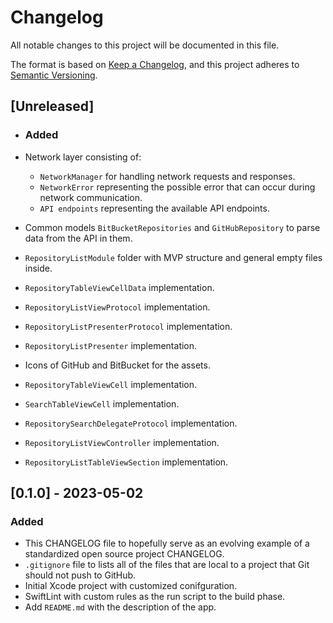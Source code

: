 # Changelog

All notable changes to this project will be documented in this file.

The format is based on [Keep a Changelog](https://keepachangelog.com/en/1.0.0/),
and this project adheres to [Semantic Versioning](https://semver.org/spec/v2.0.0.html).

## [Unreleased]

- ### Added

- Network layer consisting of:
    - `NetworkManager` for handling network requests and responses.
    - `NetworkError` representing the possible error that can occur during network communication.
    - `API endpoints` representing the available API endpoints.
- Common models `BitBucketRepositories` and `GitHubRepository` to parse data from the API in them.
- `RepositoryListModule` folder with MVP structure and general empty files inside.
- `RepositoryTableViewCellData` implementation.
- `RepositoryListViewProtocol` implementation.
- `RepositoryListPresenterProtocol` implementation.
- `RepositoryListPresenter` implementation.
- Icons of GitHub and BitBucket for the assets.
- `RepositoryTableViewCell` implementation.
- `SearchTableViewCell` implementation.
- `RepositorySearchDelegateProtocol` implementation.
- `RepositoryListViewController` implementation.
- `RepositoryListTableViewSection` implementation.

## [0.1.0] - 2023-05-02

### Added

- This CHANGELOG file to hopefully serve as an evolving example of a standardized open source project CHANGELOG.
- `.gitignore` file to lists all of the files that are local to a project that Git should not push to GitHub.
- Initial Xcode project with customized conifguration.
- SwiftLint with custom rules as the run script to the build phase.
- Add `README.md` with the description of the app.
